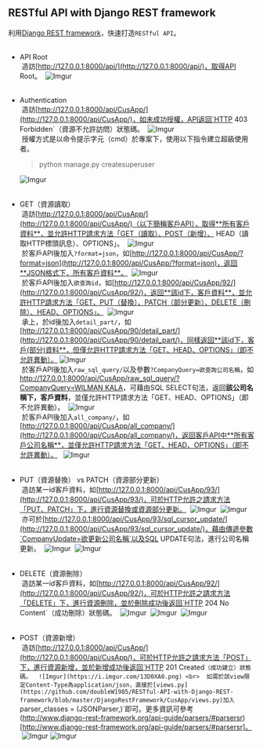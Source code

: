 ## RESTful API with Django REST framework

利用[Django REST framework](http://www.django-rest-framework.org/)，快速打造`RESTful API`。
<br>
<br>
* API Root
  <br>
  造訪[http://127.0.0.1:8000/api/](http://127.0.0.1:8000/api/)，取得API Root。
  ![Imgur](https://i.imgur.com/Yhku9my.png)
  <br>
  <br>
* Authentication
  <br>
  造訪[http://127.0.0.1:8000/api/CusApp/](http://127.0.0.1:8000/api/CusApp/)，如未成功授權，API返回`HTTP 403 Forbidden`（資源不允許訪問）狀態碼。
  ![Imgur](https://i.imgur.com/qJRXY6n.png)
  <br>
  授權方式是以命令提示字元（cmd）於專案下，使用以下指令建立超級使用者。
  >python manage.py createsuperuser
  
  ![Imgur](https://i.imgur.com/UR2h1yG.png)
  <br>
  <br>
* GET（資源讀取）
  <br>
  造訪[http://127.0.0.1:8000/api/CusApp/](http://127.0.0.1:8000/api/CusApp/)（以下簡稱客戶API），取得**所有客戶資料**，並允許HTTP請求方法「GET（讀取）、POST（新增）、 HEAD（讀取HTTP標頭訊息）、OPTIONS」。
  ![Imgur](https://i.imgur.com/88hqIbk.png)
  <br>
  於客戶API後加入`?format=json`，如[http://127.0.0.1:8000/api/CusApp/?format=json](http://127.0.0.1:8000/api/CusApp/?format=json)，返回**JSON格式下，所有客戶資料**。
  ![Imgur](https://i.imgur.com/HP4ge1o.png)
  <br>
  於客戶API後加入`欲查詢id`，如[http://127.0.0.1:8000/api/CusApp/92/](http://127.0.0.1:8000/api/CusApp/92/)，返回**該id下，客戶資料**，並允許HTTP請求方法「GET、PUT（替換）、PATCH（部分更新）、DELETE（刪除）、HEAD、OPTIONS」。
  ![Imgur](https://i.imgur.com/xGe4t1E.png)
  <br>
  承上，於id後加入`detail_part/`，如[http://127.0.0.1:8000/api/CusApp/90/detail_part/](http://127.0.0.1:8000/api/CusApp/90/detail_part/)，同樣返回**該id下，客戶(部分)資料**，但僅允許HTTP請求方法「GET、HEAD、OPTIONS」（即不允許異動）。
  ![Imgur](https://i.imgur.com/5uHLwtj.png)
  <br>
  於客戶API後加入`raw_sql_query/`以及參數`?CompanyQuery=欲查詢公司名稱`，如[http://127.0.0.1:8000/api/CusApp/raw_sql_query/?CompanyQuery=WILMAN KALA](http://127.0.0.1:8000/api/CusApp/raw_sql_query/?CompanyQuery=WILMAN%20KALA)，可藉由SQL SELECT句法，返回**該公司名稱下，客戶資料**，並僅允許HTTP請求方法「GET、HEAD、OPTIONS」（即不允許異動）。
  ![Imgur](https://i.imgur.com/uzd2ifR.png)
  <br>
   於客戶API後加入`all_company/`，如[http://127.0.0.1:8000/api/CusApp/all_company/](http://127.0.0.1:8000/api/CusApp/all_company/)，返回客戶API中**所有客戶公司名稱**，並僅允許HTTP請求方法「GET、HEAD、OPTIONS」（即不允許異動）。
   ![Imgur](https://i.imgur.com/zqfVhtK.png)
   <br>
   <br>
* PUT（資源替換） vs PATCH（資源部分更新）
  <br>
  造訪某一id客戶資料，如[http://127.0.0.1:8000/api/CusApp/93/](http://127.0.0.1:8000/api/CusApp/93/)，可於HTTP允許之請求方法「PUT、PATCH」下，進行資源替換或資源部分更新。
  ![Imgur](https://i.imgur.com/DsO0ynB.png)
  ![Imgur](https://i.imgur.com/0lOxD1b.png)
  <br>
  亦可於[http://127.0.0.1:8000/api/CusApp/93/sql_cursor_update/](http://127.0.0.1:8000/api/CusApp/93/sql_cursor_update/)，藉由傳遞參數`CompanyUpdate=欲更新公司名稱`以及SQL UPDATE句法，進行公司名稱更新。
  ![Imgur](https://i.imgur.com/RYfqX6V.png)
  ![Imgur](https://i.imgur.com/UvfCVIP.png)
   <br>
   <br>
* DELETE（資源刪除）
  <br>
  造訪某一id客戶資料，如[http://127.0.0.1:8000/api/CusApp/92/](http://127.0.0.1:8000/api/CusApp/92/)，可於HTTP允許之請求方法「DELETE」下，進行資源刪除，並於刪除成功後返回`HTTP 204 No Content`（成功刪除）狀態碼。
  ![Imgur](https://i.imgur.com/jyWxwB3.png)
  ![Imgur](https://i.imgur.com/dbKVovZ.png)
  ![Imgur](https://i.imgur.com/CLX5R2D.png)
   <br>
   <br>
* POST（資源新增）
  <br>
  造訪[http://127.0.0.1:8000/api/CusApp/](http://127.0.0.1:8000/api/CusApp/)，可於HTTP允許之請求方法「POST」下，進行資源新增，並於新增成功後返回`HTTP 201 Created`（成功建立）狀態碼。
  ![Imgur](https://i.imgur.com/13D0XA0.png)
  <br>
  如需於該view限定Content-Type為application/json，直接於[views.py](https://github.com/doubleW1985/RESTful-API-with-Django-REST-framework/blob/master/DjangoRestFramework/CusApp/views.py)加入`parser_classes = (JSONParser,)`即可。更多資訊可參考(http://www.django-rest-framework.org/api-guide/parsers/#parsersr)[http://www.django-rest-framework.org/api-guide/parsers/#parsersr]。 
  ![Imgur](https://i.imgur.com/VkJP9fx.png)
  ![Imgur](https://i.imgur.com/Sr9CCze.png)
  

  
  
